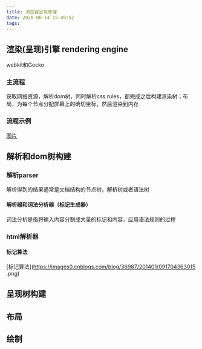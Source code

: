 ```yaml
---
title: 浏览器呈现原理
date: 2020-06-14 15:49:52
tags:
---
```

## 渲染(呈现)引擎 rendering engine
webkit和Gecko
### 主流程
获取网络资源，解析dom树，同时解析css rules，都完成之后构建渲染树；布局，为每个节点分配屏幕上的确切坐标，然后渲染到内存

### 流程示例
[图片](https://images0.cnblogs.com/blog/36987/201401/091654593161.png)

## 解析和dom树构建
### 解析parser
解析得到的结果通常是文档结构的节点树，解析树或者语法树

#### 解析器和词法分析器（标记生成器）
词法分析是指将输入内容分割成大量的标记和内容，应用语法规则的过程

### html解析器
#### 标记算法


[标记算法](https://images0.cnblogs.com/blog/36987/201401/091704363015
.png)

## 呈现树构建

## 布局

## 绘制


[](https://www.cnblogs.com/lhb25/p/how-browsers-work.html#Parsing_general)
[](http://taligarsiel.com/Projects/howbrowserswork1.htm#The_main_flow)
